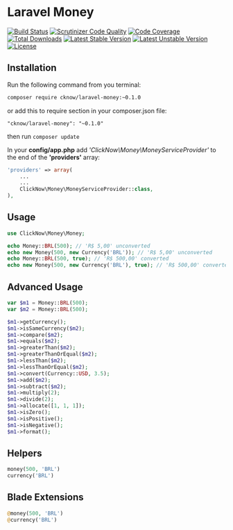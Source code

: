 # Laravel Money

[![Build Status](https://travis-ci.org/cknow/laravel-money.svg)](https://travis-ci.org/cknow/laravel-money)
[![Scrutinizer Code Quality](https://scrutinizer-ci.com/g/cknow/laravel-money/badges/quality-score.png?b=master)](https://scrutinizer-ci.com/g/cknow/laravel-money/?branch=master)
[![Code Coverage](https://scrutinizer-ci.com/g/cknow/laravel-money/badges/coverage.png?b=master)](https://scrutinizer-ci.com/g/cknow/laravel-money/?branch=master)
[![Total Downloads](https://poser.pugx.org/cknow/laravel-money/d/total.svg)](https://packagist.org/packages/cknow/laravel-money)
[![Latest Stable Version](https://poser.pugx.org/cknow/laravel-money/v/stable.svg)](https://packagist.org/packages/cknow/laravel-money)
[![Latest Unstable Version](https://poser.pugx.org/cknow/laravel-money/v/unstable.svg)](https://packagist.org/packages/cknow/laravel-money)
[![License](https://poser.pugx.org/cknow/laravel-money/license.svg)](https://packagist.org/packages/cknow/laravel-money)

## Installation

Run the following command from you terminal:

```bash
composer require cknow/laravel-money:~0.1.0
```

or add this to require section in your composer.json file:

```
"cknow/laravel-money": "~0.1.0"
```

then run ```composer update```

In your **config/app.php** add *'ClickNow\Money\MoneyServiceProvider'* to the end of the **'providers'** array:

```php
'providers' => array(
    ...
    ...
    ClickNow\Money\MoneyServiceProvider::class,
),
```

## Usage

```php
use ClickNow\Money\Money;

echo Money::BRL(500); // 'R$ 5,00' unconverted
echo new Money(500, new Currency('BRL')); // 'R$ 5,00' unconverted
echo Money::BRL(500, true); // 'R$ 500,00' converted
echo new Money(500, new Currency('BRL'), true); // 'R$ 500,00' converted
```

## Advanced Usage

```php
var $m1 = Money::BRL(500);
var $m2 = Money::BRL(500);

$m1->getCurrency();
$m1->isSameCurrency($m2);
$m1->compare($m2);
$m1->equals($m2);
$m1->greaterThan($m2);
$m1->greaterThanOrEqual($m2);
$m1->lessThan($m2);
$m1->lessThanOrEqual($m2);
$m1->convert(Currency::USD, 3.5);
$m1->add($m2);
$m1->subtract($m2);
$m1->multiply(2);
$m1->divide(2);
$m1->allocate([1, 1, 1]);
$m1->isZero();
$m1->isPositive();
$m1->isNegative();
$m1->format();
```

## Helpers

```php
money(500, 'BRL')
currency('BRL')
```

## Blade Extensions

```php
@money(500, 'BRL')
@currency('BRL')
```
